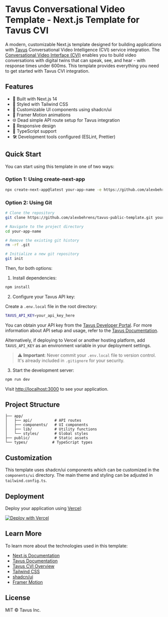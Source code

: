 # Tavus Conversational Video Template - Next.js Template for Tavus CVI

A modern, customizable Next.js template designed for building applications with [Tavus](https://www.tavus.io/) Conversational Video Intelligence (CVI) service integration. The [Conversational Video Interface (CVI)](https://www.tavus.io/product/conversational-video) enables you to build video conversations with digital twins that can speak, see, and hear - with response times under 600ms. This template provides everything you need to get started with Tavus CVI integration.

## Features

- 🚀 Built with Next.js 14
- 💅 Styled with Tailwind CSS
- 🎨 Customizable UI components using shadcn/ui
- 🔄 Framer Motion animations
- 🌐 Dead simple API route setup for Tavus integration
- 📱 Responsive design
- 🎯 TypeScript support
- 🛠 Development tools configured (ESLint, Prettier)

## Quick Start

You can start using this template in one of two ways:

### Option 1: Using create-next-app

```bash
npx create-next-app@latest your-app-name -e https://github.com/alexbehrens/tavus-public-template
```

### Option 2: Using Git

```bash
# Clone the repository
git clone https://github.com/alexbehrens/tavus-public-template.git your-app-name

# Navigate to the project directory
cd your-app-name

# Remove the existing git history
rm -rf .git

# Initialize a new git repository
git init
```

Then, for both options:

1. Install dependencies:
```bash
npm install
```

2. Configure your Tavus API key:

Create a `.env.local` file in the root directory:
```bash
TAVUS_API_KEY=your_api_key_here
```

You can obtain your API key from the [Tavus Developer Portal](https://docs.tavus.io/sections/introduction). For more information about API setup and usage, refer to the [Tavus Documentation](https://docs.tavus.io/sections/introduction).

Alternatively, if deploying to Vercel or another hosting platform, add `TAVUS_API_KEY` as an environment variable in your deployment settings.

> ⚠️ **Important**: Never commit your `.env.local` file to version control. It's already included in `.gitignore` for your security.

3. Start the development server:
```bash
npm run dev
```

Visit [http://localhost:3000](http://localhost:3000) to see your application.

## Project Structure

```
├── app/
│   ├── api/          # API routes
│   ├── components/   # UI components
│   ├── lib/          # Utility functions
│   └── styles/       # Global styles
├── public/           # Static assets
└── types/           # TypeScript types
```

## Customization

This template uses shadcn/ui components which can be customized in the `components/ui` directory. The main theme and styling can be adjusted in `tailwind.config.ts`.

## Deployment

Deploy your application using [Vercel](https://vercel.com/new?utm_source=github&utm_medium=readme&utm_campaign=next-example):

[![Deploy with Vercel](https://vercel.com/button)](https://vercel.com/new/clone?repository-url=https://github.com/alexbehrens/tavus-public-template)

## Learn More

To learn more about the technologies used in this template:

- [Next.js Documentation](https://nextjs.org/docs)
- [Tavus Documentation](https://docs.tavus.io/sections/introduction)
- [Tavus CVI Overview](https://www.tavus.io/product/conversational-video)
- [Tailwind CSS](https://tailwindcss.com/docs)
- [shadcn/ui](https://ui.shadcn.com)
- [Framer Motion](https://www.framer.com/motion/)

## License

MIT © Tavus Inc.

